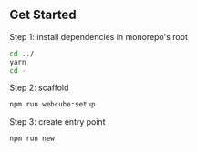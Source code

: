 
## Get Started

Step 1: install dependencies in monorepo's root

```bash
cd ../
yarn
cd -
```

Step 2: scaffold

```bash
npm run webcube:setup
```

Step 3: create entry point

```bash
npm run new
```
